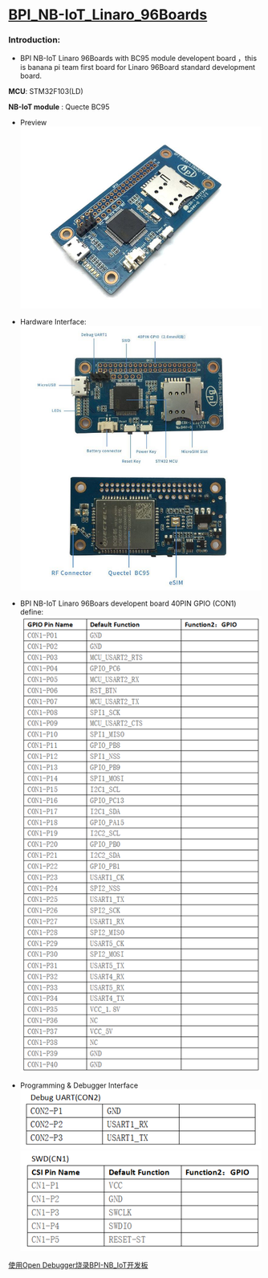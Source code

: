 # [BPI_NB-IoT_Linaro_96Boards](http://www.banana-pi.com/eacp_view.asp?id=108)

### Introduction:
- BPI NB-IoT Linaro 96Boards with BC95 module developent board ，this is banana pi team first board for Linaro 96Board standard development board.

**MCU**: STM32F103(LD)

**NB-IoT module** : Quecte BC95

- Preview
![](./doc/pic/view.jpg)

- Hardware Interface:
![](./doc/pic/Hardware_Interface.jpg)

- BPI NB-IoT Linaro 96Boars developent board 40PIN GPIO (CON1) define:
![](./doc/pic/40PIN_GPIO.PNG)

- Programming & Debugger Interface
![](./doc/pic/Debugger_Interface.PNG)
![](./doc/pic/SWD_Interface.PNG)

[使用Open Debugger烧录BPI-NB_IoT开发板](./doc/BPi-BC95-Linaro使用BPI_OpenDebugger烧录.md)
